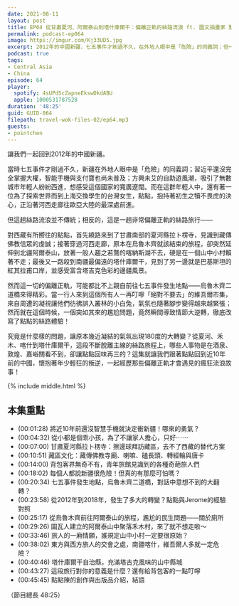 ```yaml
---
date: 2021-08-11
layout: post
title: EP64 從甘肅夏河、阿爾泰山到塔什庫爾干：偏離正軌的絲路流浪 ft. 圖文插畫家 點點陳
permalink: podcast-ep064
image: https://imgur.com/Kj33UD5.jpg
excerpt: 2012年的中國新疆，七五事件才剛過不久，在外地人眼中是「危險」的同義詞；但一位台灣女生點點，抱持著初生之犢不畏虎的決心，走上了一段不斷偏離正軌的旅程。從夏河、禾木、喀什到塔什庫爾干，哪些人事物是在酒泉、敦煌、嘉峪關看不到，卻讓點點回味再三的？這集就讓我們跟著點點回到近10年前的中國，一起經歷那些瘋狂的流浪故事！
podcast: true
tags:
- Central Asia
- China
episode: 64
player:
  spotify: 4sUPdScZapneEkswDkdABU
  apple: 1000531787528
duration: '48:25'
guid: GUID-064
filepath: travel-wok-files-02/ep64.mp3
guests:
- pointchen
---
```


讓我們一起回到2012年的中國新疆。

當時七五事件才剛過不久，新疆在外地人眼中是「危險」的同義詞；習近平還沒完全掌握大權，智能手機與支付寶也尚未普及；方興未艾的自助遊風潮，吸引了無數城市年輕人紛紛西進，想感受這個國家的寬廣遼闊。而在這群年輕人中，還有著一位為了探索世界而到上海交換學生的台灣女生，點點，抱持著初生之犢不畏虎的決心，正沿著河西走廊往歐亞大陸的最深處前進。

但這趟絲路流浪並不傳統；相反的，這是一趟非常偏離正軌的絲路旅行——

對西藏有所嚮往的點點，首先繞路來到了甘肅南部的夏河縣拉卜楞寺，見識到藏傳佛教信眾的虔誠；接著穿過河西走廊，原本在烏魯木齊就該結束的旅程，卻突然延伸到北疆阿爾泰山，放著一般人趨之若鶩的喀納斯湖不去，硬是在一個山中小村賴著不走；最後又一路殺到南疆最偏遠的塔什庫爾干，見到了另一邊就是巴基斯坦的紅其拉甫口岸，並感受富含塔吉克色彩的邊疆風景。

然而這一切的偏離正軌，可能都比不上親自前往七五事件發生地點——烏魯木齊二道橋來得精彩。當一行人來到這個所有人一再叮嚀「絕對不要去」的維吾爾市集，來自周遭的凝視讓他們彷彿誤入叢林的小白兔，氣氛也隨著腳步變得越來越緊張；然而就在這個時候，一個突如其來的尷尬問題，竟然瞬間導致情節大逆轉，徹底改寫了點點的絲路體驗！

究竟是什麼樣的問題，讓原本幾近凝結的氣氛出現180度的大轉變？從夏河、禾木、喀什到塔什庫爾干，這段不斷脫離主線的絲路旅程上，哪些人事物是在酒泉、敦煌、嘉峪關看不到，卻讓點點回味再三的？這集就讓我們跟著點點回到近10年前的中國，懷抱著年少輕狂的叛逆，一起經歷那些偏離正軌才會遇見的瘋狂流浪故事！

{% include middle.html %}

## 本集重點

* (00:01:28) 將近10年前還沒智慧手機就決定衝新疆！哪來的勇氣？
* (00:04:32) 從小都是個乖小孩，為了不讓家人擔心，只好⋯⋯
* (00:07:00) 甘肅夏河縣拉卜楞寺：擦邊球拜訪藏區，去不了西藏的替代方案
* (00:10:51) 藏區文化：藏傳佛教寺廟、喇嘛、磕長頭、轉經輪與唐卡
* (00:14:00) 背包客界無奇不有，青年旅館見識到的各種奇葩旅人們
* (00:18:02) 每個人都說新疆很危險！但真的有那麼可怕嗎？
* (00:20:34) 七五事件發生地點，烏魯木齊二道橋，對話中意想不到的大翻轉？
* (00:23:58) 從2012年到2018年，發生了多大的轉變？點點與Jerome的經驗對照
* (00:25:17) 從烏魯木齊前往阿爾泰山的旅程，尷尬的民生問題——關於廁所
* (00:29:26) 圖瓦人建立的阿爾泰山中聚落禾木村，來了就不想走啦～
* (00:33:46) 旅人的一廂情願，誰規定山中小村一定要很原始？
* (00:38:02) 東方與西方旅人的交會之處，南疆喀什，維吾爾人多就一定危險？
* (00:40:46) 塔什庫爾干自治縣，充滿塔吉克風味的山中縣城
* (00:43:27) 這段旅行對你的意義是什麼？還有給背包客的一點叮嚀
* (00:45:45) 點點陳的創作與出版品介紹，結語

（節目總長 48:25）
